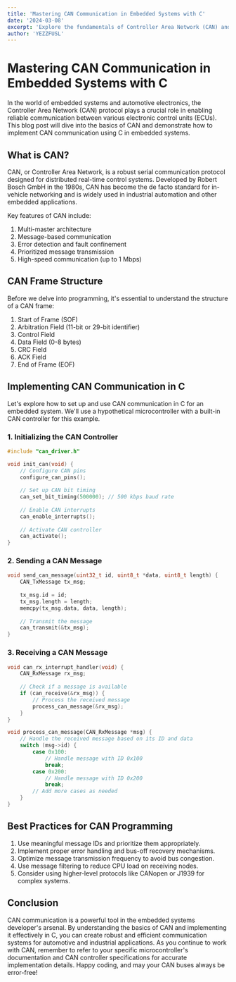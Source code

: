 ```yaml
---
title: 'Mastering CAN Communication in Embedded Systems with C'
date: '2024-03-08'
excerpt: 'Explore the fundamentals of Controller Area Network (CAN) and learn how to implement CAN communication in C for embedded systems.'
author: 'YEZZFUSL'
---
```


# Mastering CAN Communication in Embedded Systems with C

In the world of embedded systems and automotive electronics, the Controller Area Network (CAN) protocol plays a crucial role in enabling reliable communication between various electronic control units (ECUs). This blog post will dive into the basics of CAN and demonstrate how to implement CAN communication using C in embedded systems.

## What is CAN?

CAN, or Controller Area Network, is a robust serial communication protocol designed for distributed real-time control systems. Developed by Robert Bosch GmbH in the 1980s, CAN has become the de facto standard for in-vehicle networking and is widely used in industrial automation and other embedded applications.

Key features of CAN include:

1. Multi-master architecture
2. Message-based communication
3. Error detection and fault confinement
4. Prioritized message transmission
5. High-speed communication (up to 1 Mbps)

## CAN Frame Structure

Before we delve into programming, it's essential to understand the structure of a CAN frame:

1. Start of Frame (SOF)
2. Arbitration Field (11-bit or 29-bit identifier)
3. Control Field
4. Data Field (0-8 bytes)
5. CRC Field
6. ACK Field
7. End of Frame (EOF)

## Implementing CAN Communication in C

Let's explore how to set up and use CAN communication in C for an embedded system. We'll use a hypothetical microcontroller with a built-in CAN controller for this example.

### 1. Initializing the CAN Controller

```c
#include "can_driver.h"

void init_can(void) {
    // Configure CAN pins
    configure_can_pins();
    
    // Set up CAN bit timing
    can_set_bit_timing(500000); // 500 kbps baud rate
    
    // Enable CAN interrupts
    can_enable_interrupts();
    
    // Activate CAN controller
    can_activate();
}
```
### 2. Sending a CAN Message 
```c
void send_can_message(uint32_t id, uint8_t *data, uint8_t length) {
    CAN_TxMessage tx_msg;
    
    tx_msg.id = id;
    tx_msg.length = length;
    memcpy(tx_msg.data, data, length);
    
    // Transmit the message
    can_transmit(&tx_msg);
}
```
### 3. Receiving a CAN Message
```c
void can_rx_interrupt_handler(void) {
    CAN_RxMessage rx_msg;
    
    // Check if a message is available
    if (can_receive(&rx_msg)) {
        // Process the received message
        process_can_message(&rx_msg);
    }
}

void process_can_message(CAN_RxMessage *msg) {
    // Handle the received message based on its ID and data
    switch (msg->id) {
        case 0x100:
            // Handle message with ID 0x100
            break;
        case 0x200:
            // Handle message with ID 0x200
            break;
        // Add more cases as needed
    }
}
```

## Best Practices for CAN Programming

 1. Use meaningful message IDs and prioritize them appropriately.
 2. Implement proper error handling and bus-off recovery mechanisms.
 3. Optimize message transmission frequency to avoid bus congestion.
 4. Use message filtering to reduce CPU load on receiving nodes.
 5. Consider using higher-level protocols like CANopen or J1939 for complex systems.

## Conclusion
CAN communication is a powerful tool in the embedded systems developer's arsenal. By understanding the basics of CAN and implementing it effectively in C, you can create robust and efficient communication systems for automotive and industrial applications.
As you continue to work with CAN, remember to refer to your specific microcontroller's documentation and CAN controller specifications for accurate implementation details.
Happy coding, and may your CAN buses always be error-free!


